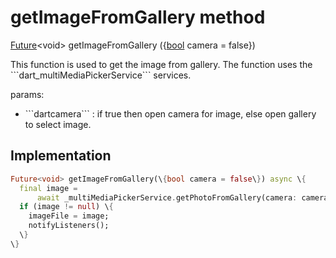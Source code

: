 


# getImageFromGallery method








[Future](https://api.flutter.dev/flutter/dart-async/Future-class.html)&lt;void> getImageFromGallery
(\{[bool](https://api.flutter.dev/flutter/dart-core/bool-class.html) camera = false\})





<p>This function is used to get the image from gallery.
The function uses the ```dart_multiMediaPickerService``` services.</p>
<p>params:</p>
<ul>
<li>```dartcamera``` : if true then open camera for image, else open gallery to select image.</li>
</ul>



## Implementation

```dart
Future<void> getImageFromGallery(\{bool camera = false\}) async \{
  final image =
      await _multiMediaPickerService.getPhotoFromGallery(camera: camera);
  if (image != null) \{
    imageFile = image;
    notifyListeners();
  \}
\}
```







